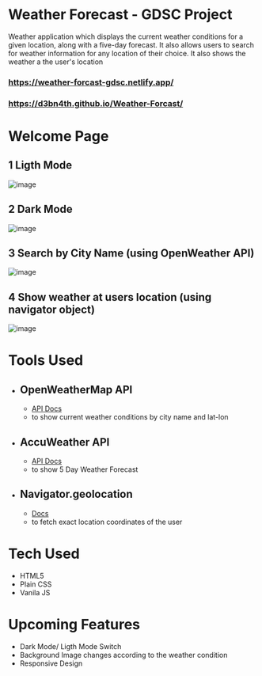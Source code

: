 # Weather Forecast - GDSC Project
 Weather application which displays the current weather conditions for a given location, along with a five-day forecast. It also allows users to search for weather information for any location of their choice. 
 It also shows the weather a the user's location
 
### https://weather-forcast-gdsc.netlify.app/
### https://d3bn4th.github.io/Weather-Forcast/

# Welcome Page
 
## 1 Ligth Mode
![image](https://user-images.githubusercontent.com/55922828/227419120-fc0917f5-8da4-49cb-88ac-dabf6a2964c6.png)

## 2 Dark Mode
![image](https://user-images.githubusercontent.com/55922828/227585055-5638e5d0-bece-44f9-a31d-18da6c5c4f0e.png)

## 3 Search by City Name (using OpenWeather API)
![image](https://user-images.githubusercontent.com/55922828/227585166-fc72e8be-de6a-423b-98a7-00ca1276c0de.png)

## 4 Show weather at users location (using navigator object)
![image](https://user-images.githubusercontent.com/55922828/227585367-8c7fc644-a3e8-4c92-9ca3-ac2e1c11e7a9.png)


# Tools Used
+ ## OpenWeatherMap API 
  - [API Docs](https://openweathermap.org/current)
  - to show current weather conditions by city name and lat-lon
+ ## AccuWeather API 
  - [API Docs](https://developer.accuweather.com/apis)
  - to show 5 Day Weather Forecast
+ ## Navigator.geolocation 
  - [Docs](https://developer.mozilla.org/en-US/docs/Web/API/Navigator/geolocation)
  -  to fetch exact location coordinates of the user

# Tech Used
 + HTML5
 + Plain CSS
 + Vanila JS
 
# Upcoming Features
+ Dark Mode/ Ligth Mode Switch
+ Background Image changes according to the weather condition
+ Responsive Design
